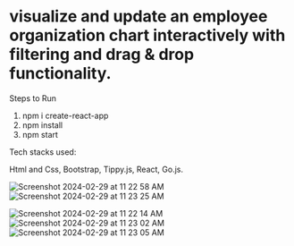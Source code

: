 # visualize and update an employee organization chart interactively with filtering and drag & drop functionality.



Steps to Run

1. npm i create-react-app
2. npm install
3. npm start


Tech stacks used:

  Html and Css,
  Bootstrap, 
  Tippy.js, 
  React, 
  Go.js.


![Screenshot 2024-02-29 at 11 22 58 AM](https://github.com/saravzizo/manageTool/assets/106132207/936498c6-2487-4fe2-a027-55f234cac49b)
![Screenshot 2024-02-29 at 11 23 25 AM](https://github.com/saravzizo/manageTool/assets/106132207/161f44ab-28c6-41ca-8ab1-48fa7e899d78)


![Screenshot 2024-02-29 at 11 22 14 AM](https://github.com/saravzizo/manageTool/assets/106132207/fdc8b3ae-1dda-44d9-a91a-bb1bdf34d550)
![Screenshot 2024-02-29 at 11 23 02 AM](https://github.com/saravzizo/manageTool/assets/106132207/7b9dcfe9-5c89-4983-8ee6-31d77611e0ef)
![Screenshot 2024-02-29 at 11 23 05 AM](https://github.com/saravzizo/manageTool/assets/106132207/14e840b9-f2e2-410e-b883-8c1be20d0687)

